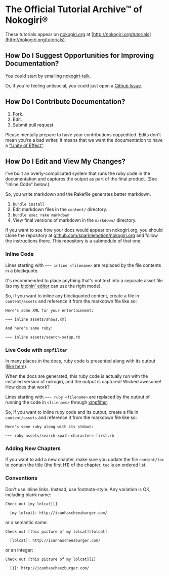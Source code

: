 
# The Official Tutorial Archive™ of Nokogiri®

These tutorials appear on [nokogiri.org](http://nokogiri.org/) at
[http://nokogiri.org/tutorials](http://nokogiri.org/tutorials).


## How Do I Suggest Opportunities for Improving Documentation?

You could start by emailing
[nokogiri-talk](http://groups.google.com/group/nokogiri-talk).

Or, if you're feeling antisocial, you could just open a [Github
Issue](https://github.com/sparklemotion/nokogiri.org-tutorials/issues).


## How Do I Contribute Documentation?

1. Fork.
2. Edit.
3. Submit pull request.

Please mentally prepare to have your contributions copyedited. Edits
don't mean you're a bad writer, it means that we want the
documentation to have a ["Unity of
Effect"](http://en.wikipedia.org/wiki/The_Philosophy_of_Composition).


## How Do I Edit and View My Changes?

I've built an overly-complicated system that runs the ruby code in the
documentation and captures the output as part of the final
product. (See "Inline Code" below.)

So, you write markdown and the Rakefile generates better markdown.

1. `bundle install`
2. Edit markdown files in the `content/` directory.
3. `bundle exec rake markdown`
4. View final versions of markdown in the `markdown/` directory.

If you want to see how your docs would appear on nokogiri.org, you
should clone the repository at
[github.com/sparklemotion/nokogiri.org](https://github.com/sparklemotion/nokogiri.org)
and follow the instructions there. This repository is a submodule of
that one.


### Inline Code

Lines starting with `~~~ inline <filename>` are replaced by the file contents in a blockquote.

It's recommended to place anything that's not text into a separate
asset file (so my [bitchin' editor](http://www.gnu.org/software/emacs/)
can use the right mode).

So, if you want to inline any blockquoted content, create a file in
`content/assets` and reference it from the markdown file like so:

    Here's some XML for your entertainment:

    ~~~ inline assets/shows.xml

    And here's some ruby:

    ~~~ inline assets/search-setup.rb


### Live Code with `xmpfilter`

In many places in the docs, ruby code is presented along with its
output
([like here](http://nokogiri.org/tutorials/searching_a_xml_html_document.html)).

When the docs are generated, this ruby code is actually run with the
installed version of nokogiri, and the output is captured!  Wicked
awesome! How does that work?

Lines starting with `~~~ ruby <filename>` are replaced by the output
of running the code in `<filename>` through
[xmpfilter](http://eigenclass.org/hiki.rb?xmpfilter).

So, if you want to inline ruby code and its output, create a file in
`content/assets` and reference it from the markdown file like so:

    Here's some ruby along with its stdout:

    ~~~ ruby assets/search-xpath-characters-first.rb


### Adding New Chapters

If you want to add a new chapter, make sure you update the file
`content/toc` to contain the title (the first H1) of the
chapter. `toc` is an ordered list.


### Conventions

Don't use inline links. Instead, use footnote-style. Any variation is OK, including blank name:

    Check out [my lolcat][]

      [my lolcat]: http://icanhascheezburger.com/

or a semantic name:

    Check out [this picture of my lolcat][lolcat]

      [lolcat]: http://icanhascheezburger.com/

or an integer:

    Check out [this picture of my lolcat][1]

      [1]: http://icanhascheezburger.com/
